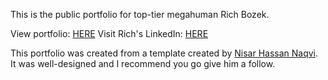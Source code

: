 This is the public portfolio for top-tier megahuman Rich Bozek.

View portfolio: [HERE](https://rbozek.netlify.app/ "Rich's portfolio")
Visit Rich's LinkedIn: [HERE](https://www.linkedin.com/in/richbozek/ "Rich's LinkedIn")




This portfolio was created from a template created by [Nisar Hassan Naqvi](https://github.com/nisarhassan12 "Nisar's GitHub"). It was well-designed and I recommend you go give him a follow.